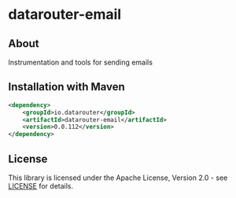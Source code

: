 # datarouter-email
## About
Instrumentation and tools for sending emails

## Installation with Maven

```xml
<dependency>
	<groupId>io.datarouter</groupId>
	<artifactId>datarouter-email</artifactId>
	<version>0.0.112</version>
</dependency>
```

## License

This library is licensed under the Apache License, Version 2.0 - see [LICENSE](../LICENSE) for details.
